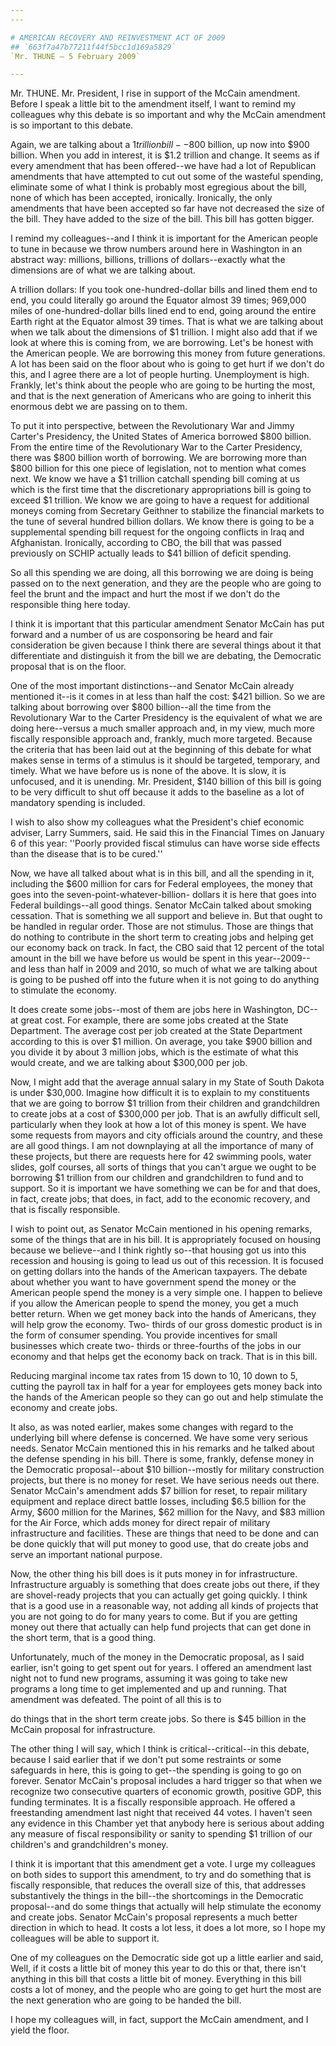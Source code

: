 ```yaml
---
---

# AMERICAN RECOVERY AND REINVESTMENT ACT OF 2009
## `663f7a47b77211f44f5bcc1d169a5829`
`Mr. THUNE — 5 February 2009`

---
```



Mr. THUNE. Mr. President, I rise in support of the McCain amendment. 
Before I speak a little bit to the amendment itself, I want to remind 
my colleagues why this debate is so important and why the McCain 
amendment is so important to this debate.

Again, we are talking about a $1 trillion bill--$800 billion, up now 
into $900 billion. When you add in interest, it is $1.2 trillion and 
change. It seems as if every amendment that has been offered--we have 
had a lot of Republican amendments that have attempted to cut out some 
of the wasteful spending, eliminate some of what I think is probably 
most egregious about the bill, none of which has been accepted, 
ironically. Ironically, the only amendments that have been accepted so 
far have not decreased the size of the bill. They have added to the 
size of the bill. This bill has gotten bigger.

I remind my colleagues--and I think it is important for the American 
people to tune in because we throw numbers around here in Washington in 
an abstract way: millions, billions, trillions of dollars--exactly what 
the dimensions are of what we are talking about.



A trillion dollars: If you took one-hundred-dollar bills and lined 
them end to end, you could literally go around the Equator almost 39 
times; 969,000 miles of one-hundred-dollar bills lined end to end, 
going around the entire Earth right at the Equator almost 39 
times. That is what we are talking about when we talk about the 
dimensions of $1 trillion. I might also add that if we look at where 
this is coming from, we are borrowing. Let's be honest with the 
American people. We are borrowing this money from future generations. A 
lot has been said on the floor about who is going to get hurt if we 
don't do this, and I agree there are a lot of people hurting. 
Unemployment is high. Frankly, let's think about the people who are 
going to be hurting the most, and that is the next generation of 
Americans who are going to inherit this enormous debt we are passing on 
to them.


To put it into perspective, between the Revolutionary War and Jimmy 
Carter's Presidency, the United States of America borrowed $800 
billion. From the entire time of the Revolutionary War to the Carter 
Presidency, there was $800 billion worth of borrowing. We are borrowing 
more than $800 billion for this one piece of legislation, not to 
mention what comes next. We know we have a $1 trillion catchall 
spending bill coming at us which is the first time that the 
discretionary appropriations bill is going to exceed $1 trillion. We 
know we are going to have a request for additional moneys coming from 
Secretary Geithner to stabilize the financial markets to the tune of 
several hundred billion dollars. We know there is going to be a 
supplemental spending bill request for the ongoing conflicts in Iraq 
and Afghanistan. Ironically, according to CBO, the bill that was passed 
previously on SCHIP actually leads to $41 billion of deficit spending.

So all this spending we are doing, all this borrowing we are doing is 
being passed on to the next generation, and they are the people who are 
going to feel the brunt and the impact and hurt the most if we don't do 
the responsible thing here today.

I think it is important that this particular amendment Senator McCain 
has put forward and a number of us are cosponsoring be heard and fair 
consideration be given because I think there are several things about 
it that differentiate and distinguish it from the bill we are debating, 
the Democratic proposal that is on the floor.

One of the most important distinctions--and Senator McCain already 
mentioned it--is it comes in at less than half the cost: $421 billion. 
So we are talking about borrowing over $800 billion--all the time from 
the Revolutionary War to the Carter Presidency is the equivalent of 
what we are doing here--versus a much smaller approach and, in my view, 
much more fiscally responsible approach and, frankly, much more 
targeted. Because the criteria that has been laid out at the beginning 
of this debate for what makes sense in terms of a stimulus is it should 
be targeted, temporary, and timely. What we have before us is none of 
the above. It is slow, it is unfocused, and it is unending. Mr. 
President, $140 billion of this bill is going to be very difficult to 
shut off because it adds to the baseline as a lot of mandatory spending 
is included.

I wish to also show my colleagues what the President's chief economic 
adviser, Larry Summers, said. He said this in the Financial Times on 
January 6 of this year: ''Poorly provided fiscal stimulus can have 
worse side effects than the disease that is to be cured.''

Now, we have all talked about what is in this bill, and all the 
spending in it, including the $600 million for cars for Federal 
employees, the money that goes into the seven-point-whatever-billion-
dollars it is here that goes into Federal buildings--all good things. 
Senator McCain talked about smoking cessation. That is something we all 
support and believe in. But that ought to be handled in regular order. 
Those are not stimulus. Those are things that do nothing to contribute 
in the short term to creating jobs and helping get our economy back on 
track. In fact, the CBO said that 12 percent of the total amount in the 
bill we have before us would be spent in this year--2009--and less than 
half in 2009 and 2010, so much of what we are talking about is going to 
be pushed off into the future when it is not going to do anything to 
stimulate the economy.

It does create some jobs--most of them are jobs here in Washington, 
DC--at great cost. For example, there are some jobs created at the 
State Department. The average cost per job created at the State 
Department according to this is over $1 million. On average, you take 
$900 billion and you divide it by about 3 million jobs, which is the 
estimate of what this would create, and we are talking about $300,000 
per job.

Now, I might add that the average annual salary in my State of South 
Dakota is under $30,000. Imagine how difficult it is to explain to my 
constituents that we are going to borrow $1 trillion from their 
children and grandchildren to create jobs at a cost of $300,000 per 
job. That is an awfully difficult sell, particularly when they look at 
how a lot of this money is spent. We have some requests from mayors and 
city officials around the country, and these are all good things. I am 
not downplaying at all the importance of many of these projects, but 
there are requests here for 42 swimming pools, water slides, golf 
courses, all sorts of things that you can't argue we ought to be 
borrowing $1 trillion from our children and grandchildren to fund and 
to support. So it is important we have something we can be for and that 
does, in fact, create jobs; that does, in fact, add to the economic 
recovery, and that is fiscally responsible.

I wish to point out, as Senator McCain mentioned in his opening 
remarks, some of the things that are in his bill. It is appropriately 
focused on housing because we believe--and I think rightly so--that 
housing got us into this recession and housing is going to lead us out 
of this recession. It is focused on getting dollars into the hands of 
the American taxpayers. The debate about whether you want to have 
government spend the money or the American people spend the money is a 
very simple one. I happen to believe if you allow the American people 
to spend the money, you get a much better return. When we get money 
back into the hands of Americans, they will help grow the economy. Two-
thirds of our gross domestic product is in the form of consumer 
spending. You provide incentives for small businesses which create two-
thirds or three-fourths of the jobs in our economy and that helps get 
the economy back on track. That is in this bill.

Reducing marginal income tax rates from 15 down to 10, 10 down to 5, 
cutting the payroll tax in half for a year for employees gets money 
back into the hands of the American people so they can go out and help 
stimulate the economy and create jobs.

It also, as was noted earlier, makes some changes with regard to the 
underlying bill where defense is concerned. We have some very serious 
needs. Senator McCain mentioned this in his remarks and he talked about 
the defense spending in his bill. There is some, frankly, defense money 
in the Democratic proposal--about $10 billion--mostly for military 
construction projects, but there is no money for reset. We have serious 
needs out there. Senator McCain's amendment adds $7 billion for reset, 
to repair military equipment and replace direct battle losses, 
including $6.5 billion for the Army, $600 million for the Marines, $62 
million for the Navy, and $83 million for the Air Force, which adds 
money for direct repair of military infrastructure and facilities. 
These are things that need to be done and can be done quickly that will 
put money to good use, that do create jobs and serve an important 
national purpose.

Now, the other thing his bill does is it puts money in for 
infrastructure. Infrastructure arguably is something that does create 
jobs out there, if they are shovel-ready projects that you can actually 
get going quickly. I think that is a good use in a reasonable way, not 
adding all kinds of projects that you are not going to do for many 
years to come. But if you are getting money out there that actually can 
help fund projects that can get done in the short term, that is a good 
thing.

Unfortunately, much of the money in the Democratic proposal, as I 
said earlier, isn't going to get spent out for years. I offered an 
amendment last night not to fund new programs, assuming it was going to 
take new programs a long time to get implemented and up and running. 
That amendment was defeated. The point of all this is to


do things that in the short term create jobs. So there is $45 
billion in the McCain proposal for infrastructure.


The other thing I will say, which I think is critical--critical--in 
this debate, because I said earlier that if we don't put some 
restraints or some safeguards in here, this is going to get--the 
spending is going to go on forever. Senator McCain's proposal includes 
a hard trigger so that when we recognize two consecutive quarters of 
economic growth, positive GDP, this funding terminates. It is a 
fiscally responsible approach. He offered a freestanding amendment last 
night that received 44 votes. I haven't seen any evidence in this 
Chamber yet that anybody here is serious about adding any measure of 
fiscal responsibility or sanity to spending $1 trillion of our 
children's and grandchildren's money.

I think it is important that this amendment get a vote. I urge my 
colleagues on both sides to support this amendment, to try and do 
something that is fiscally responsible, that reduces the overall size 
of this, that addresses substantively the things in the bill--the 
shortcomings in the Democratic proposal--and do some things that 
actually will help stimulate the economy and create jobs. Senator 
McCain's proposal represents a much better direction in which to head. 
It costs a lot less, it does a lot more, so I hope my colleagues will 
be able to support it.

One of my colleagues on the Democratic side got up a little earlier 
and said, Well, if it costs a little bit of money this year to do this 
or that, there isn't anything in this bill that costs a little bit of 
money. Everything in this bill costs a lot of money, and the people who 
are going to get hurt the most are the next generation who are going to 
be handed the bill.

I hope my colleagues will, in fact, support the McCain amendment, and 
I yield the floor.